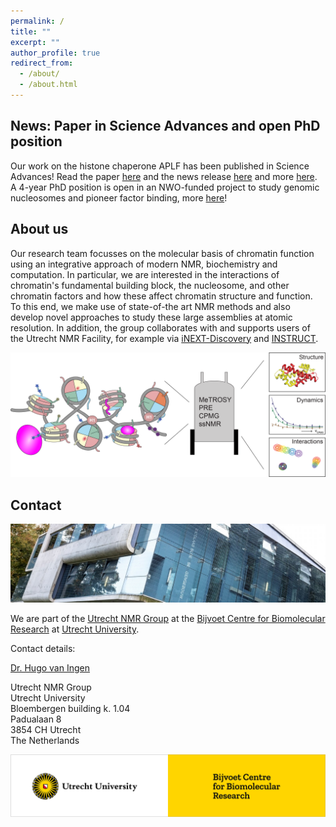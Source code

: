 ```yaml
---
permalink: /
title: ""
excerpt: ""
author_profile: true
redirect_from: 
  - /about/
  - /about.html
---
```


News: Paper in Science Advances and open PhD position
---------
Our work on the histone chaperone APLF has been published in Science Advances! Read the paper [here](https://www.science.org/doi/10.1126/sciadv.abo0517) and the news release [here](https://www.uu.nl/en/news/dna-mantle-repair-happens-in-one-rather-than-several-steps) and more [here](./publications.md).
A 4-year PhD position is open in an NWO-funded project to study genomic nucleosomes and pioneer factor binding, more [here](./team.md)!

About us
---------
Our research team focusses on the molecular basis of chromatin function using an integrative approach of modern NMR, biochemistry and computation.
In particular, we are interested in the interactions of chromatin's fundamental building block, the nucleosome, and other chromatin factors and how these affect chromatin structure and function.
To this end, we make use of state-of-the art NMR methods and also develop novel approaches to study these large assemblies at atomic resolution.
In addition, the group collaborates with and supports users of the Utrecht NMR Facility, for example via [iNEXT-Discovery](https://inext-discovery.eu/network/inext-d/home) and [INSTRUCT](https://instruct-eric.eu).

![chromatin and nucleosome interactions](/images/chromatin-NMR.png)

Contact
-------
![Nicolaas Bloembergen Building](/images/bloembergen.jpg)

We are part of the [Utrecht NMR Group](https://www.uu.nl/en/research/nmr) at the [Bijvoet Centre for Biomolecular Research](https://www.uu.nl/en/research/bijvoet-centre-for-biomolecular-research) at [Utrecht University](https://www.uu.nl/en).

Contact details:

[Dr. Hugo van Ingen](mailto:h.vaningen@uu.nl)

Utrecht NMR Group  
Utrecht University  
Bloembergen building k. 1.04  
Padualaan 8  
3854 CH Utrecht  
The Netherlands  

![Utrecht University Bijvoet Centre](/images/uu-bijvoet.png)
